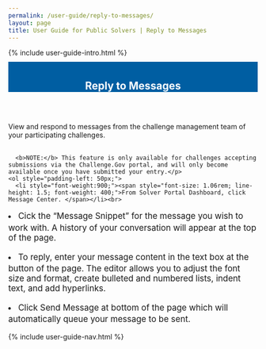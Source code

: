 ```yaml
---
permalink: /user-guide/reply-to-messages/
layout: page
title: User Guide for Public Solvers | Reply to Messages
---
```

<div class="row">
  <div class="col-sm-12">{% include user-guide-intro.html %}</div>
</div>
<div class="row" style="padding-top: 10px; padding-bottom: 30px;">
  <div class="col-sm-12" style="padding-top: 6px; background-color: #005ea2; color: #ffffff; text-align: center;">
    <h2>Reply to Messages</h2>
  </div>
</div>
<div class="row">
  <div class="col-sm-7">
    <p>View and respond to messages from the challenge management team of your participating challenges.<br><br>

      <b>NOTE:</b> This feature is only available for challenges accepting submissions via the Challenge.Gov portal, and will only become available once you have submitted your entry.</p>
    <ol style="padding-left: 50px;">
      <li style="font-weight:900;"><span style="font-size: 1.06rem; line-height: 1.5; font-weight: 400;">From Solver Portal Dashboard, click Message Center. </span></li><br>
<li style="font-weight:900;"><span style="font-size: 1.06rem; line-height: 1.5; font-weight: 400;">Cick the “Message Snippet” for the message you wish to work with. A history of your conversation will appear at the top of the page.</span></li><br>
<li style="font-weight:900;"><span style="font-size: 1.06rem; line-height: 1.5; font-weight: 400;">To reply, enter your message content in the text box at the button of the page. The editor allows you to adjust the font size and format, create bulleted and numbered lists, indent text, and add hyperlinks.</span></li><br>
<li style="font-weight:900;"><span style="font-size: 1.06rem; line-height: 1.5; font-weight: 400;">Click Send Message at bottom of the page which will automatically queue your message to be sent.</span></li>
    </ol>
  </div>
  <div class="col-sm-1">&nbsp;</div>
  <div class="col-sm-4"> {% include user-guide-nav.html %} </div>
</div>
